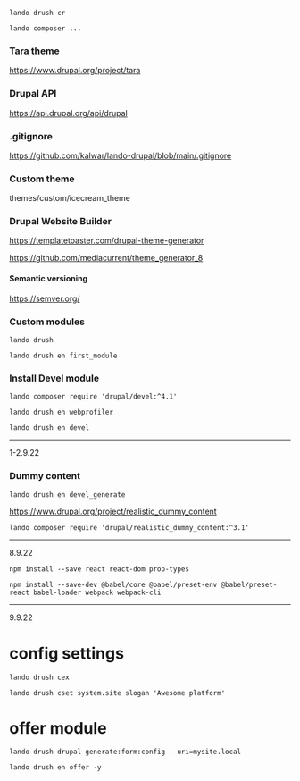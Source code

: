 <!-- Clear cache -->

```
lando drush cr
```

<!-- Remenber lando before any composer commands -->

```
lando composer ...
```

### Tara theme

https://www.drupal.org/project/tara

<!-- Documentation -->

### Drupal API

https://api.drupal.org/api/drupal

### .gitignore

https://github.com/kalwar/lando-drupal/blob/main/.gitignore

### Custom theme

themes/custom/icecream_theme

### Drupal Website Builder

https://templatetoaster.com/drupal-theme-generator

https://github.com/mediacurrent/theme_generator_8

#### Semantic versioning

https://semver.org/

### Custom modules

```shell
lando drush
```

```shell
lando drush en first_module
```

### Install Devel module

```
lando composer require 'drupal/devel:^4.1'
```

```
lando drush en webprofiler
```

```
lando drush en devel
```

---

1-2.9.22

### Dummy content

```
lando drush en devel_generate
```

https://www.drupal.org/project/realistic_dummy_content

```
lando composer require 'drupal/realistic_dummy_content:^3.1'
```

---

8.9.22

```
npm install --save react react-dom prop-types
```

```
npm install --save-dev @babel/core @babel/preset-env @babel/preset-react babel-loader webpack webpack-cli
```

---

9.9.22

# config settings

```
lando drush cex
```

```
lando drush cset system.site slogan 'Awesome platform'
```

# offer module

```
lando drush drupal generate:form:config --uri=mysite.local
```

```
lando drush en offer -y
```
